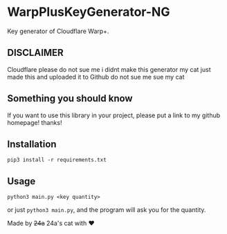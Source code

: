 # WarpPlusKeyGenerator-NG
Key generator of Cloudflare Warp+.

## DISCLAIMER
Cloudflare please do not sue me i didnt make this generator my cat just made this and uploaded it to Github do not sue me sue my cat

## Something you should know
If you want to use this library in your project, please put a link to my github homepage! thanks!

## Installation
`pip3 install -r requirements.txt`

## Usage
`python3 main.py <key quantity>`

or just `python3 main.py`, and the program will ask you for the quantity.

Made by ~~24a~~ 24a's cat with ❤️